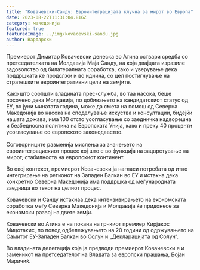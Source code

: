 ```yaml
---
title: "Ковачевски-Санду: Евроинтеграцијата клучна за мирот во Европа"
date: 2023-08-22T11:31:04.816Z
category: македонија
featured: true
featuredImage: ../img/kovacevski-sandu.jpg
author: Вардарски
---
```

<!--StartFragment-->

Премиерот Димитар Ковачевски денеска во Атина оствари средба со претседателката на Молдавија Маја Санду, на која двајцата изразиле задоволство од билатералната соработка, како и уверување дека поддршката ќе продолжи и во иднина, со цел постигнување на стратешките евроинтегративни цели на земјите.

Како што соопшти владината прес-служба, во таа насока, беше посочено дека Молдавија, по добивањето на кандидатскиот статус од ЕУ, во јуни минатата година, може да смета на помош од Северна Македонија во насока на споделување искуства и консултации, бидејќи нашата држава, има 100 отсто усогласување со заедничка надворешна и безбедносна политика на Европската Унија, како и преку 40 проценти усогласување со европското законодавство.\
 \
Соговорниците разменија мислења за значењето на евроинтеграцискиот процес кој што е во функција на зацврстување на мирот, стабилноста на европскиот континент.

Во овој контекст, премиерот Ковачевски ја нагласи потребата од итно интегрирање на регионот на Западен Балкан во ЕУ и истакна дека конкретно Северна Македонија има поддршка од меѓународната заедница во текот на целиот процес.  

Ковачевски и Санду истакнаа дека интензивирањето на економската соработка меѓу Северна Македонија и Молдавија ќе придонесе за економски развој на двете земји.

Ковачевски во Атина е на покана на грчкиот премиер Кирјакос Мицотакис, по повод одбележувањето на 20 години од одржувањето на Самитот ЕУ-Западен Балкан во Солун и „Декларацијата од Солун“. 

Во владината делегација која ја предводи премиерот Ковачевски е и заменикот на претседателот на Владата за европски прашања, Бојан Маричиќ.

<!--EndFragment-->